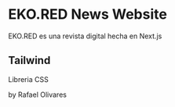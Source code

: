 # EKO.RED News Website

EKO.RED es una revista digital hecha en Next.js

## Tailwind

Libreria CSS

by Rafael Olivares
